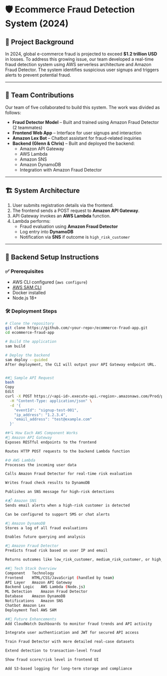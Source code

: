 # 🛡️ Ecommerce Fraud Detection System (2024)

## 📌 Project Background

In 2024, global e-commerce fraud is projected to exceed **$1.2 trillion USD** in losses. To address this growing issue, our team developed a real-time fraud detection system using AWS serverless architecture and Amazon Fraud Detector. The system identifies suspicious user signups and triggers alerts to prevent potential fraud.

---

## 👥 Team Contributions

Our team of five collaborated to build this system. The work was divided as follows:

- **Fraud Detector Model** – Built and trained using Amazon Fraud Detector (2 teammates)
- **Frontend Web App** – Interface for user signups and interaction
- **Amazon Lex Bot** – Chatbot assistant for fraud-related inquiries
- **Backend (Glenn & Chris)** – Built and deployed the backend:
  - Amazon API Gateway
  - AWS Lambda
  - Amazon SNS
  - Amazon DynamoDB
  - Integration with Amazon Fraud Detector

---

## 🏗️ System Architecture

1. User submits registration details via the frontend.
2. The frontend sends a POST request to **Amazon API Gateway**.
3. API Gateway invokes an **AWS Lambda** function.
4. Lambda performs:
   - Fraud evaluation using **Amazon Fraud Detector**
   - Log entry into **DynamoDB**
   - Notification via **SNS** if outcome is `high_risk_customer`

---

## 🚀 Backend Setup Instructions

### ✅ Prerequisites

- AWS CLI configured (`aws configure`)
- [AWS SAM CLI](https://docs.aws.amazon.com/serverless-application-model/latest/developerguide/serverless-sam-cli-install.html)
- Docker installed
- Node.js 18+

### 🛠️ Deployment Steps

```bash
# Clone the repository
git clone https://github.com/<your-repo>/ecommerce-fraud-app.git
cd ecommerce-fraud-app

# Build the application
sam build

# Deploy the backend
sam deploy --guided
After deployment, the CLI will output your API Gateway endpoint URL.


##🧪 Sample API Request
bash
Copy
Edit
curl -X POST https://<api-id>.execute-api.<region>.amazonaws.com/Prod/predict \
  -H "Content-Type: application/json" \
  -d '{
    "eventId": "signup-test-001",
    "ip_address": "1.2.3.4",
    "email_address": "test@example.com"
  }'

##🔍 How Each AWS Component Works
#📡 Amazon API Gateway
Exposes RESTful endpoints to the frontend

Routes HTTP POST requests to the backend Lambda function

#⚙️ AWS Lambda
Processes the incoming user data

Calls Amazon Fraud Detector for real-time risk evaluation

Writes fraud check results to DynamoDB

Publishes an SNS message for high-risk detections

#📬 Amazon SNS
Sends email alerts when a high-risk customer is detected

Can be configured to support SMS or chat alerts

#💾 Amazon DynamoDB
Stores a log of all fraud evaluations

Enables future querying and analysis

#🧠 Amazon Fraud Detector
Predicts fraud risk based on user IP and email

Returns outcomes like low_risk_customer, medium_risk_customer, or high_risk_customer

##🧰 Tech Stack Overview
Component	Technology
Frontend	HTML/CSS/JavaScript (handled by team)
API Layer	Amazon API Gateway
Backend Logic	AWS Lambda (Node.js)
ML Detection	Amazon Fraud Detector
Database	Amazon DynamoDB
Notifications	Amazon SNS
Chatbot	Amazon Lex
Deployment Tool	AWS SAM

##🔭 Future Enhancements
Add CloudWatch Dashboards to monitor fraud trends and API activity

Integrate user authentication and JWT for secured API access

Train Fraud Detector with more detailed real-case datasets

Extend detection to transaction-level fraud

Show fraud score/risk level in frontend UI

Add S3-based logging for long-term storage and compliance

